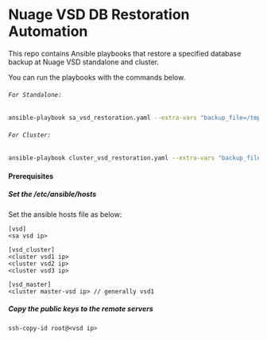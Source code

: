 # Nuage VSD DB Restoration Automation 

This repo contains Ansible playbooks that restore a specified database backup at Nuage VSD standalone and cluster.

You can run the playbooks with the commands below.

###### `For Standalone:`

```sh
ansible-playbook sa_vsd_restoration.yaml --extra-vars "backup_file=/tmp/backup/mydatabase-240229060529.tar.gz"
```
###### `For Cluster:`    
```sh
ansible-playbook cluster_vsd_restoration.yaml --extra-vars "backup_file=/tmp/backup/mydatabase-240301080020.tar.gz"
```

#### Prerequisites

##### Set the /etc/ansible/hosts


Set the ansible hosts file as below:
```
[vsd]
<sa vsd ip>

[vsd_cluster]
<cluster vsd1 ip>
<cluster vsd2 ip>
<cluster vsd3 ip>

[vsd_master]
<cluster master-vsd ip> // generally vsd1
```

##### Copy the public keys to the remote servers
```
ssh-copy-id root@<vsd ip>
```

